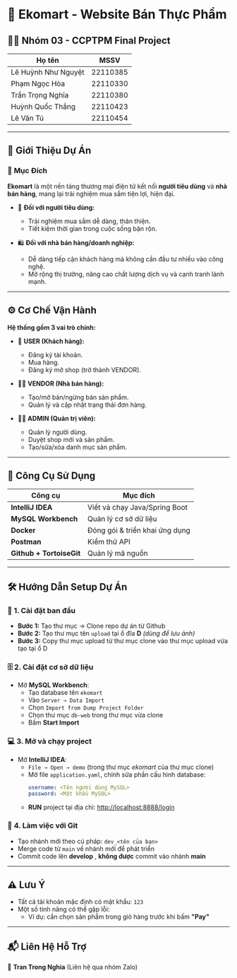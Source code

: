 # 🛒 **Ekomart - Website Bán Thực Phẩm**

## 👨‍💻 **Nhóm 03 - CCPTPM Final Project**

| Họ tên              | MSSV     |
| ------------------- | -------- |
| Lê Huỳnh Như Nguyệt | 22110385 |
| Phạm Ngọc Hòa       | 22110330 |
| Trần Trọng Nghĩa    | 22110380 |
| Huỳnh Quốc Thắng    | 22110423 |
| Lê Văn Tú           | 22110454 |

---

## 📌 **Giới Thiệu Dự Án**

### 🎯 **Mục Đích**

**Ekomart** là một nền tảng thương mại điện tử kết nối **người tiêu dùng** và **nhà bán hàng**, mang lại trải nghiệm mua sắm tiện lợi, hiện đại.

- 👥 **Đối với người tiêu dùng:**

  - Trải nghiệm mua sắm dễ dàng, thân thiện.
  - Tiết kiệm thời gian trong cuộc sống bận rộn.

- 🛍️ **Đối với nhà bán hàng/doanh nghiệp:**
  - Dễ dàng tiếp cận khách hàng mà không cần đầu tư nhiều vào công nghệ.
  - Mở rộng thị trường, nâng cao chất lượng dịch vụ và cạnh tranh lành mạnh.

---

## ⚙️ **Cơ Chế Vận Hành**

**Hệ thống gồm 3 vai trò chính:**

- 👤 **USER (Khách hàng):**

  - Đăng ký tài khoản.
  - Mua hàng.
  - Đăng ký mở shop (trở thành VENDOR).

- 🧑‍💼 **VENDOR (Nhà bán hàng):**

  - Tạo/mở bán/ngừng bán sản phẩm.
  - Quản lý và cập nhật trạng thái đơn hàng.

- 👨‍💻 **ADMIN (Quản trị viên):**
  - Quản lý người dùng.
  - Duyệt shop mới và sản phẩm.
  - Tạo/sửa/xóa danh mục sản phẩm.

---

## 🧰 **Công Cụ Sử Dụng**

| Công cụ                  | Mục đích                       |
| ------------------------ | ------------------------------ |
| **IntelliJ IDEA**        | Viết và chạy Java/Spring Boot  |
| **MySQL Workbench**      | Quản lý cơ sở dữ liệu          |
| **Docker**               | Đóng gói & triển khai ứng dụng |
| **Postman**              | Kiểm thử API                   |
| **Github + TortoiseGit** | Quản lý mã nguồn               |

---

## 🛠️ **Hướng Dẫn Setup Dự Án**

### 🔧 **1. Cài đặt ban đầu**

- **Bước 1:** Tạo thư mục → Clone repo dự án từ Github
- **Bước 2:** Tạo thư mục tên `upload` tại ổ đĩa **D** _(dùng để lưu ảnh)_
- **Bước 3:** Copy thư mục upload từ thư mục clone vào thư mục upload vừa tạo tại ổ D

### 🗄️ **2. Cài đặt cơ sở dữ liệu**

- Mở **MySQL Workbench**:
  - Tạo database tên `ekomart`
  - Vào `Server → Data Import`
  - Chọn `Import from Dump Project Folder`
  - Chọn thư mục `db-web` trong thư mục vừa clone
  - Bấm **Start Import**

### 💻 **3. Mở và chạy project**

- Mở **IntelliJ IDEA**:
  - `File → Open → demo` (trong thư mục _ekomart_ của thư mục clone)
  - Mở file `application.yaml`, chỉnh sửa phần cấu hình database:
    ```yaml
    username: <Tên người dùng MySQL>
    password: <Mật khẩu MySQL>
    ```
  - **RUN** project tại địa chỉ: [http://localhost:8888/login](http://localhost:8888/login)

### 🌿 **4. Làm việc với Git**

- Tạo nhánh mới theo cú pháp: `dev_<tên của bạn>`
- Merge code từ `main` về nhánh mới để phát triển
- Commit code lên **develop** , **không được** commit vào nhánh **main**

---

## ⚠️ **Lưu Ý**

- Tất cả tài khoản mặc định có mật khẩu: `123`
- Một số tính năng có thể gặp lỗi:
  - Ví dụ: cần chọn sản phẩm trong giỏ hàng trước khi bấm **"Pay"**

---

## 📬 **Liên Hệ Hỗ Trợ**

📱 **Tran Trong Nghia** (Liên hệ qua nhóm Zalo)








